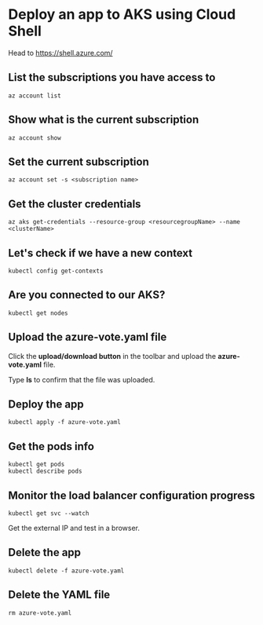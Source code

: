 # Deploy an app to AKS using Cloud Shell

Head to https://shell.azure.com/

## List the subscriptions you have access to

    az account list

## Show what is the current subscription

    az account show

## Set the current subscription

    az account set -s <subscription name>

## Get the cluster credentials

    az aks get-credentials --resource-group <resourcegroupName> --name <clusterName>

## Let's check if we have a new context

    kubectl config get-contexts

## Are you connected to our AKS?

    kubectl get nodes

## Upload the azure-vote.yaml file

Click the **upload/download button** in the toolbar and upload the **azure-vote.yaml** file.

Type **ls** to confirm that the file was uploaded.

## Deploy the app

    kubectl apply -f azure-vote.yaml

## Get the pods info

    kubectl get pods 
    kubectl describe pods

## Monitor the load balancer configuration progress

    kubectl get svc --watch

Get the external IP and test in a browser.

## Delete the app

    kubectl delete -f azure-vote.yaml

## Delete the YAML file

    rm azure-vote.yaml
